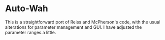 # Auto-Wah
This is a straightforward port of Reiss and McPherson's code, with the usual alterations for parameter management and GUI. I have adjusted the parameter ranges a little.
